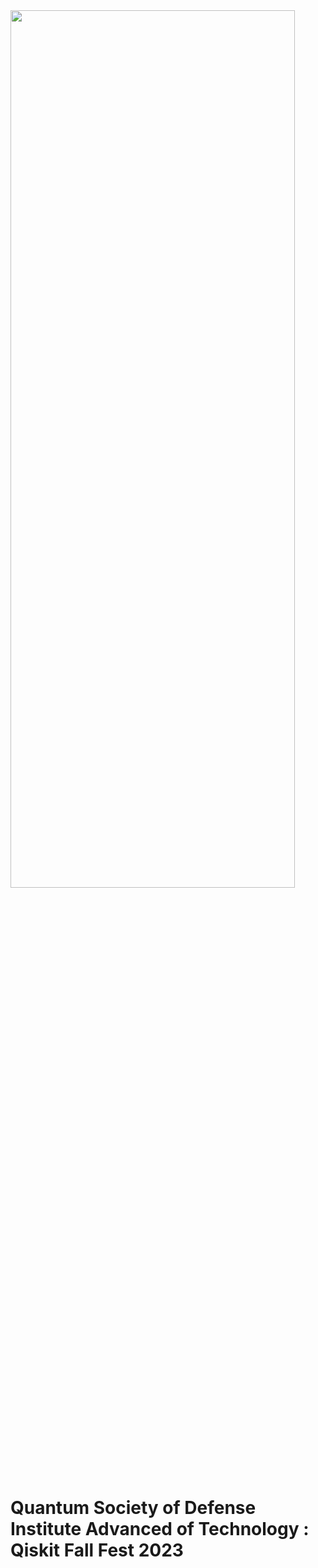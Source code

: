 <img src="https://github.com/yuvrajsingh05121999/QSoD-Qiskit_Fall_Fest_2023/assets/95167383/4f4a8065-60d9-4753-8f7b-33d406a556fc" width = 95% height = 60% align=center>

# Quantum Society of Defense Institute Advanced of Technology : Qiskit Fall Fest 2023

